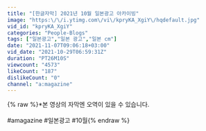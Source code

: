```yaml
---
title: "[한글자막] 2021년 10월 일본광고 아카이빙"
image: "https:\/\/i.ytimg.com\/vi\/kpryKA_XgiY\/hqdefault.jpg"
vid_id: "kpryKA_XgiY"
categories: "People-Blogs"
tags: ["일본광고","일본 광고","일본 cm"]
date: "2021-11-07T09:06:18+03:00"
vid_date: "2021-10-29T06:59:31Z"
duration: "PT26M10S"
viewcount: "4573"
likeCount: "187"
dislikeCount: "0"
channel: "a:magazine"
---
```

{% raw %}*본 영상의 자막엔 오역이 있을 수 있습니다.<br /><br />#amagazine #일본광고 #10월{% endraw %}

